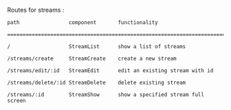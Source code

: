 Routes for streams : 

    path                component       functionality 

    ========================================================================

    /                   StreamList      show a list of streams

    /streams/create     StreamCreate    create a new stream

    /streams/edit/:id   StreamEdit      edit an existing stream with id

    /streams/delete/:id StreamDelete    delete existing stream

    /streams/:id        StreamShow      show a specified stream full screen